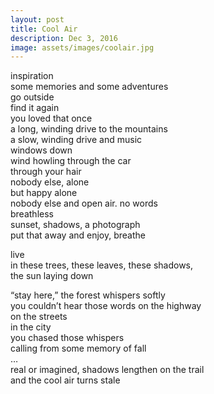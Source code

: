 ```yaml
---
layout: post
title: Cool Air
description: Dec 3, 2016
image: assets/images/coolair.jpg
---
```


inspiration   
some memories and some adventures   
go outside   
find it again   
you loved that once   
a long, winding drive to the mountains   
a slow, winding drive and music   
windows down   
wind howling through the car   
through your hair   
nobody else, alone   
but happy alone   
nobody else and open air. no words   
breathless   
sunset, shadows, a photograph   
put that away and enjoy, breathe   

live    
in these trees, these leaves, these shadows,   
the sun laying down   

“stay here,” the forest whispers softly   
you couldn’t hear those words on the highway   
on the streets   
in the city   
you chased those whispers   
calling from some memory of fall   
…   
real or imagined, shadows lengthen on the trail   
and the cool air turns stale   